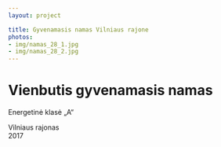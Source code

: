 ```yaml
---
layout: project

title: Gyvenamasis namas Vilniaus rajone
photos:
- img/namas_28_1.jpg
- img/namas_28_2.jpg
---
```

<h1>Vienbutis gyvenamasis namas</h1>
<p>Energetinė klasė „A“</p>
<p>Vilniaus rajonas<br/>2017</p>